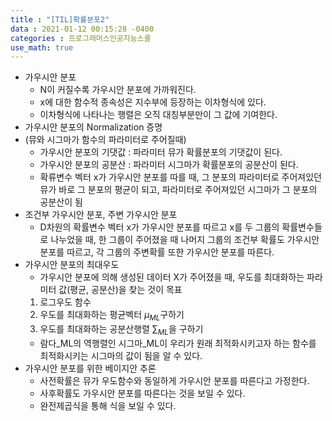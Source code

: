 ```yaml
---
title : "[TIL]확률분포2"
data : 2021-01-12 00:15:28 -0400
categories : 프로그래머스인공지능스쿨
use_math: true
---
```

- 가우시안 분포
    - N이 커질수록 가우시안 분포에 가까워진다.
    - x에 대한 함수적 종속성은 지수부에 등장하는 이차형식에 있다.
    - 이차형식에 나타나는 행렬은 오직 대칭부분만이 그 값에 기여한다.
- 가우시안 분포의 Normalization 증명
- (뮤와 시그마가 함수의 파라미터로 주어질때)
    - 가우시안 분포의 기댓값 : 파라미터 뮤가 확률분포의 기댓값이 된다.
    - 가우시안 분포의 공분산 : 파라미터 시그마가 확률분포의 공분산이 된다.
    - 확류변수 벡터 x가 가우시안 분포를 따를 때, 그 분포의 파라미터로 주어져있던 뮤가 바로 그 분포의 평균이 되고, 파라미터로 주어져있던 시그마가 그 분포의 공분산이 됨
- 조건부 가우시안 분포, 주변 가우시안 분포
    - D차원의 확률변수 벡터 x가 가우시안 분포를 따르고 x를 두 그룹의 확률변수들로 나누었을 때, 한 그룹이 주어졌을 때 나머지 그룹의 조건부 확률도 가우시안 분포를 따르고, 각 그룹의 주변확률 또한 가우시안 분포를 따른다.
- 가우시안 분포의 최대우도
    - 가우시안 분포에 의해 생성된 데이터 X가 주어졌을 때, 우도를 최대화하는 파라미터 값(평균, 공분산)을 찾는 것이 목표
    1. 로그우도 함수
    2. 우도를 최대화하는 평균벡터 $\mu_{ML}$구하기
    3. 우도를 최대화하는 공분산행렬 $\sum_{ML}$을 구하기
    - 람다_ML의 역행렬인 시그마_ML이 우리가 원래 최적화시키고자 하는 함수를 최적화시키는 시그마의 값이 됨을 알 수 있다.
- 가우시안 분포를 위한 베이지안 추론
    - 사전확률은 뮤가 우도함수와 동일하게 가우시안 분포를 따른다고 가정한다.
    - 사후확률도 가우시안 분포를 따른다는 것을 보일 수 있다.
    - 완전제곱식을 통해 식을 보일 수 있다.
